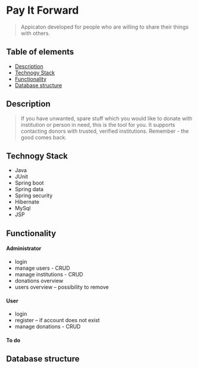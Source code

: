 # Pay It Forward
>Appicaton developed for people who are willing to share their things with others. 

## Table of elements
* [Description](#description)
* [Technogy Stack](#technogy-stack)
* [Functionality](#functionality)
* [Database structure](#database-structure)

## Description
>If you have unwanted, spare stuff which you would like to donate with institution or person in need, this is the tool for you. It supports contacting donors with trusted, verified institutions.
Remember - the good comes back.

## Technogy Stack
* Java
* JUnit
* Spring boot
* Spring data
* Spring security
* Hibernate
* MySql
* JSP


## Functionality

#### Administrator
* login
* manage users - CRUD
* manage institutions - CRUD
* donations overview
* users overview – possibility to remove

#### User
* login 
* register – if account does not exist
* manage donations - CRUD

#### To do


## Database structure
